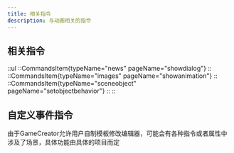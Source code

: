 ```yaml
---
title: 相关指令
description: 与动画相关的指令
---
```


## 相关指令

::ul
  ::CommandsItem{typeName="news" pageName="showdialog"}
  ::
  ::CommandsItem{typeName="images" pageName="showanimation"}
  ::
  ::CommandsItem{typeName="sceneobject" pageName="setobjectbehavior"}
  ::
::

## 自定义事件指令

由于GameCreator允许用户自制模板修改编辑器，可能会有各种指令或者属性中涉及了场景，具体功能由具体的项目而定
